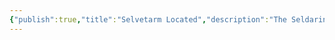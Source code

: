 ```yaml
---
{"publish":true,"title":"Selvetarm Located","description":"The Seldarine locate Selvetarm and the vastness of his drow legions. War rages across the surface of the planet, now known as Selerim.","created":"2025-10-16T09:27:58.000-04:00","modified":"2025-10-16T09:27:58.000-04:00","published":"2025-10-16T09:27:58.000-04:00","tags":["timeline"],"cssclasses":"","event-date":-6000,"display-date":"6,000 B.T."}
---
```


